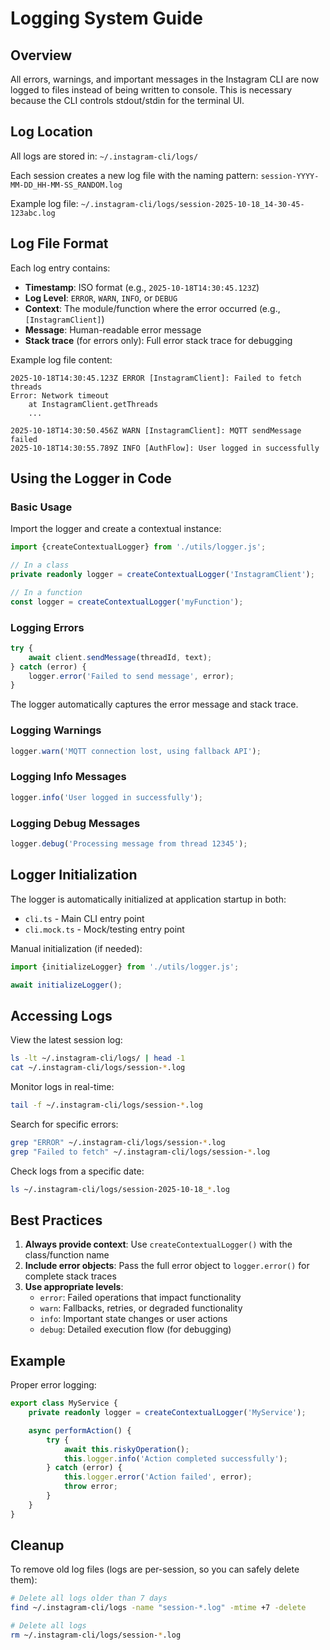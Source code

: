 # Logging System Guide

## Overview

All errors, warnings, and important messages in the Instagram CLI are now logged to files instead of being written to console. This is necessary because the CLI controls stdout/stdin for the terminal UI.

## Log Location

All logs are stored in: `~/.instagram-cli/logs/`

Each session creates a new log file with the naming pattern: `session-YYYY-MM-DD_HH-MM-SS_RANDOM.log`

Example log file: `~/.instagram-cli/logs/session-2025-10-18_14-30-45-123abc.log`

## Log File Format

Each log entry contains:

- **Timestamp**: ISO format (e.g., `2025-10-18T14:30:45.123Z`)
- **Log Level**: `ERROR`, `WARN`, `INFO`, or `DEBUG`
- **Context**: The module/function where the error occurred (e.g., `[InstagramClient]`)
- **Message**: Human-readable error message
- **Stack trace** (for errors only): Full error stack trace for debugging

Example log file content:

```log
2025-10-18T14:30:45.123Z ERROR [InstagramClient]: Failed to fetch threads
Error: Network timeout
    at InstagramClient.getThreads
    ...

2025-10-18T14:30:50.456Z WARN [InstagramClient]: MQTT sendMessage failed
2025-10-18T14:30:55.789Z INFO [AuthFlow]: User logged in successfully
```

## Using the Logger in Code

### Basic Usage

Import the logger and create a contextual instance:

```typescript
import {createContextualLogger} from './utils/logger.js';

// In a class
private readonly logger = createContextualLogger('InstagramClient');

// In a function
const logger = createContextualLogger('myFunction');
```

### Logging Errors

```typescript
try {
	await client.sendMessage(threadId, text);
} catch (error) {
	logger.error('Failed to send message', error);
}
```

The logger automatically captures the error message and stack trace.

### Logging Warnings

```typescript
logger.warn('MQTT connection lost, using fallback API');
```

### Logging Info Messages

```typescript
logger.info('User logged in successfully');
```

### Logging Debug Messages

```typescript
logger.debug('Processing message from thread 12345');
```

## Logger Initialization

The logger is automatically initialized at application startup in both:

- `cli.ts` - Main CLI entry point
- `cli.mock.ts` - Mock/testing entry point

Manual initialization (if needed):

```typescript
import {initializeLogger} from './utils/logger.js';

await initializeLogger();
```

## Accessing Logs

View the latest session log:

```bash
ls -lt ~/.instagram-cli/logs/ | head -1
cat ~/.instagram-cli/logs/session-*.log
```

Monitor logs in real-time:

```bash
tail -f ~/.instagram-cli/logs/session-*.log
```

Search for specific errors:

```bash
grep "ERROR" ~/.instagram-cli/logs/session-*.log
grep "Failed to fetch" ~/.instagram-cli/logs/session-*.log
```

Check logs from a specific date:

```bash
ls ~/.instagram-cli/logs/session-2025-10-18_*.log
```

## Best Practices

1. **Always provide context**: Use `createContextualLogger()` with the class/function name
2. **Include error objects**: Pass the full error object to `logger.error()` for complete stack traces
3. **Use appropriate levels**:
   - `error`: Failed operations that impact functionality
   - `warn`: Fallbacks, retries, or degraded functionality
   - `info`: Important state changes or user actions
   - `debug`: Detailed execution flow (for debugging)

## Example

Proper error logging:

```typescript
export class MyService {
	private readonly logger = createContextualLogger('MyService');

	async performAction() {
		try {
			await this.riskyOperation();
			this.logger.info('Action completed successfully');
		} catch (error) {
			this.logger.error('Action failed', error);
			throw error;
		}
	}
}
```

## Cleanup

To remove old log files (logs are per-session, so you can safely delete them):

```bash
# Delete all logs older than 7 days
find ~/.instagram-cli/logs -name "session-*.log" -mtime +7 -delete

# Delete all logs
rm ~/.instagram-cli/logs/session-*.log
```
